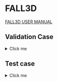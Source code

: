 # FALL3D

[FALL3D USER MANUAL](https://fall3d-suite.gitlab.io/fall3d/chapters/overview.html)

## Validation Case 

<details>
  <summary>Click me</summary>

### Raikoke 

- The Raikoke-2019 run case considers a deterministic (single scenario) SO2 dispersal simulation from the June 2019 Raikoke eruption. The simulation is driven by GFS model wind fields. 

- To fetch the LFS objects for the Raikoke-2019 test case, run this command:

```shell
module load git-lfs # needs to be installed on Thea
git submodule update --init
```

#### Leonardo 

<details>
  <summary>Click me</summary>

**Baremetal**

```shell
reframe \
    -C power-capping/configuration/leonardo.py \
    -c power-capping/applications/fall3d/fall3d.py \
    --prefix $SCRATCH/REFRAME-FALL3D \
    --keep-stage-files \
    --dont-restage \
    --performance-report \
    --module-mappings power-capping/applications/fall3d/leonardo_modmap.txt \
    -S build_locally=True \
    -p default \
    -J qos=normal \
    -J account=cin_staff \
    -n fall3d_raikoke_test \
    -S fall3d_raikoke_test.execution_mode=baremetal \
    --dry-run
```

**Container**

At the moment we assume that the SIF image has already been pulled/build to the local file system. Thus, please see [HPCCM_FALL3D](./hpccm/README.md) for more information on the build process. Eventually we might consider opening the remote registry to the public and have Singularity automatically pull the image at runtime.  

```shell
reframe \
    -C power-capping/configuration/leonardo.py \
    -c power-capping/applications/fall3d/fall3d.py \
    --prefix $SCRATCH/REFRAME-FALL3D \
    --keep-stage-files \
    --performance-report \
    -M openmpi:openmpi/4.1.6--nvhpc--24.3 \
    -p default \
    -J qos=normal \
    -J account=cin_staff \
    -n fall3d_raikoke_test \
    -S fall3d_raikoke_test.execution_mode=container \
    -S fall3d_raikoke_test.image=$SCRATCH/POWER_CAPPING/SIF_IMAGES/fall3d.sif \
    --dry-run
```

</details>

#### Thea

<details>
  <summary>Click me</summary>

**Baremetal**

```shell
reframe \
    -C power-capping/configuration/thea.py \
    -c power-capping/applications/fall3d/fall3d.py \
    --prefix $SCRATCH/REFRAME-FALL3D \
    --keep-stage-files \
    --dont-restage \
    --performance-report \
    --module-mappings power-capping/applications/fall3d/thea_modmap.txt \
    -p default \
    -n fall3d_raikoke_test \
    -S fall3d_raikoke_test.execution_mode=baremetal \
    --dry-run
```

**Container**

```shell
reframe \
    -C power-capping/configuration/leonardo.py \
    -c power-capping/applications/fall3d/fall3d.py \
    --prefix $SCRATCH/REFRAME-FALL3D \
    --keep-stage-files \
    --performance-report \
    -n fall3d_raikoke_test \
    -S fall3d_raikoke_test.execution_mode=container \
    -S fall3d_raikoke_test.image=$SCRATCH_DNN/SIF_IMAGES/fall3d.sif \
    --dry-run
```

```shell
reframe \
  -C power-capping/configuration/thea.py \
  -c power-capping/applications/fall3d/fall3d_thea.py \
  --prefix $HOME/REFRAME-FALL3D-TEST \
  --performance-report \
  --keep-stage-files \
  -n fall3d_raikoke_test \
  --dry-run
```

</details>

</details>


## Test case


<details>
  <summary>Click me</summary>

#### Leonardo 

<details>
  <summary>Click me</summary>

**Baremetal**

```shell
reframe \
    -C power-capping/configuration/leonardo.py \
    -c power-capping/applications/fall3d/fall3d.py \
    --prefix $SCRATCH/REFRAME-FALL3D \
    --keep-stage-files \
    --dont-restage \
    --performance-report \
    --module-mappings power-capping/applications/fall3d/leonardo_modmap.txt \
    -S build_locally=True \
    -p default \
    -J qos=normal \
    -J account=cin_staff \
    -n fall3d_raikoke_large_test \
    -S fall3d_raikoke_large_test.execution_mode=baremetal \
    --dry-run
```

| asctime                | reframe version | job_completion_time     | info                                                                    | modules                               | result | executable                                                                                                        | executable_opts               | system   | partition | environ | descr                               | job_nodelist                           | num_tasks_per_node | num_cpus_per_task | num_gpus_per_node | num_tasks | exclusive_access | elapsed_time_value | elapsed_time_unit |
|------------------------|-----------------|-------------------------|--------------------------------------------------------------------------|----------------------------------------|--------|-------------------------------------------------------------------------------------------------------------------|-------------------------------|----------|-----------|---------|--------------------------------------|----------------------------------------|--------------------|-------------------|-------------------|----------|-----------------|--------------------|-------------------|
| 2025-01-21T12:35:59    | reframe 4.7.2  | 2025-01-21T12:35:55     | fall3d_raikoke_large_test %num_gpus=8 /1aacb0d6 @leonardo:booster+default | nvhpc,netcdf-fortran,cmake,openmpi     | pass   | /leonardo_scratch/large/userinternal/mredenti/REFRAME-FALL3D-BAREMETAL/stage/leonardo/booster/default/build_fall3d/build/bin/Fall3d.x | All,Raikoke-2019.inp,4,2,1     | leonardo | booster   | default | Fall3d Raikoke-2019 large test      | lrdn2926,lrdn2946                       | 4                  | 8                 | 4                 | 8        | true            | 566.0              | s                 |
| 2025-01-21T14:07:50    | reframe 4.7.2  | 2025-01-21T14:07:46     | fall3d_raikoke_large_test %num_gpus=4 /bd4223ae @leonardo:booster+default | nvhpc,netcdf-fortran,cmake,openmpi     | pass   | /leonardo_scratch/large/userinternal/mredenti/REFRAME-FALL3D-BAREMETAL/stage/leonardo/booster/default/build_fall3d/build/bin/Fall3d.x | All,Raikoke-2019.inp,2,2,1     | leonardo | booster   | default | Fall3d Raikoke-2019 large test      | lrdn0508                                | 4                  | 8                 | 4                 | 4        | true            | 856.0              | s                 |
| 2025-01-21T14:10:03    | reframe 4.7.2  | 2025-01-21T14:09:58     | fall3d_raikoke_large_test %num_gpus=16 /4a520641 @leonardo:booster+default | nvhpc,netcdf-fortran,cmake,openmpi     | pass   | /leonardo_scratch/large/userinternal/mredenti/REFRAME-FALL3D-BAREMETAL/stage/leonardo/booster/default/build_fall3d/build/bin/Fall3d.x | All,Raikoke-2019.inp,4,4,1     | leonardo | booster   | default | Fall3d Raikoke-2019 large test      | lrdn2300,lrdn2562,lrdn2582,lrdn2606      | 4                  | 8                 | 4                 | 16       | true            | 359.0              | s                 |



**Container**

At the moment we assume that the SIF image has already been pulled/build to the local file system. Thus, please see [HPCCM_FALL3D](./hpccm/README.md) for more information on the build process. Eventually we might consider opening the remote registry to the public and have Singularity automatically pull the image at runtime.  

```shell
reframe \
    -C power-capping/configuration/leonardo.py \
    -c power-capping/applications/fall3d/fall3d.py \
    --prefix $SCRATCH/REFRAME-FALL3D \
    --keep-stage-files \
    --performance-report \
    -M openmpi:openmpi/4.1.6--nvhpc--24.3 \
    -p default \
    -J qos=normal \
    -J account=cin_staff \
    -n fall3d_raikoke_large_test \
    -S fall3d_raikoke_large_test.execution_mode=container \
    -S fall3d_raikoke_large_test.image=$SCRATCH/POWER_CAPPING/SIF_IMAGES/fall3d.sif \
    --dry-run
```

| asctime                | reframe version | job_completion_time     | info                                                                   | modules | result | executable                                                                                                                                                                                                                                                                                                                                                               | executable_opts                      | system   | partition | environ | descr                               | job_nodelist                              | num_tasks_per_node | num_cpus_per_task | num_gpus_per_node | num_tasks | exclusive_access | elapsed_time_value | elapsed_time_unit |
|------------------------|-----------------|-------------------------|-------------------------------------------------------------------------|---------|--------|---------------------------------------------------------------------------------------------------------------------------------------------------------------------------------------------------------------------------------------------------------------------------------------------------------------------------------------------------------------------------|---------------------------------------|----------|-----------|---------|--------------------------------------|-------------------------------------------|--------------------|-------------------|-------------------|----------|-----------------|--------------------|-------------------|
| 2025-01-21T12:09:02    | reframe 4.7.2  | 2025-01-21T12:08:56     | fall3d_raikoke_large_test %num_gpus=16 /4a520641 @leonardo:booster+default | openmpi | pass   | singularity exec -B"/leonardo_scratch/large/userinternal/mredenti/POWER_CAPPING/power-capping/applications/fall3d/raikoke-2019-large:/leonardo_scratch/large/userinternal/mredenti/POWER_CAPPING/power-capping/applications/fall3d/raikoke-2019-large" -B"/leonardo_scratch/large/userinternal/mredenti/REFRAME-FALL3D-CONTAINER/stage/leonardo/booster/default/fall3d_raikoke_large_test_4a520641:/rfm_workdir" --nv --pwd /rfm_workdir --no-home /leonardo_scratch/large/userinternal/mredenti/POWER_CAPPING/SIF_IMAGES/fall3d_take2.sif Fall3d.x | All Raikoke-2019.inp 4 4 1           | leonardo | booster   | default | Fall3d Raikoke-2019 large test      | lrdn0371,lrdn0396,lrdn3204,lrdn3210        | 4                  | 8                 | 4                 | 16       | true            | 362.0              | s                 |
| 2025-01-21T12:10:17    | reframe 4.7.2  | 2025-01-21T12:10:10     | fall3d_raikoke_large_test %num_gpus=8 /1aacb0d6 @leonardo:booster+default   | openmpi | pass   | singularity exec -B"/leonardo_scratch/large/userinternal/mredenti/POWER_CAPPING/power-capping/applications/fall3d/raikoke-2019-large:/leonardo_scratch/large/userinternal/mredenti/POWER_CAPPING/power-capping/applications/fall3d/raikoke-2019-large" -B"/leonardo_scratch/large/userinternal/mredenti/REFRAME-FALL3D-CONTAINER/stage/leonardo/booster/default/fall3d_raikoke_large_test_1aacb0d6:/rfm_workdir" --nv --pwd /rfm_workdir --no-home /leonardo_scratch/large/userinternal/mredenti/POWER_CAPPING/SIF_IMAGES/fall3d_take2.sif Fall3d.x | All Raikoke-2019.inp 4 2 1           | leonardo | booster   | default | Fall3d Raikoke-2019 large test      | lrdn0402,lrdn0406                         | 4                  | 8                 | 4                 | 8        | true            | 561.0              | s                 |
| 2025-01-21T12:15:09    | reframe 4.7.2  | 2025-01-21T12:15:03     | fall3d_raikoke_large_test %num_gpus=4 /bd4223ae @leonardo:booster+default   | openmpi | pass   | singularity exec -B"/leonardo_scratch/large/userinternal/mredenti/POWER_CAPPING/power-capping/applications/fall3d/raikoke-2019-large:/leonardo_scratch/large/userinternal/mredenti/POWER_CAPPING/power-capping/applications/fall3d/raikoke-2019-large" -B"/leonardo_scratch/large/userinternal/mredenti/REFRAME-FALL3D-CONTAINER/stage/leonardo/booster/default/fall3d_raikoke_large_test_bd4223ae:/rfm_workdir" --nv --pwd /rfm_workdir --no-home /leonardo_scratch/large/userinternal/mredenti/POWER_CAPPING/SIF_IMAGES/fall3d_take2.sif Fall3d.x | All Raikoke-2019.inp 2 2 1           | leonardo | booster   | default | Fall3d Raikoke-2019 large test      | lrdn2995                                  | 4                  | 8                 | 4                 | 4        | true            | 854.0              | s                 |


</details>

#### Thea

<details>
  <summary>Click me</summary>

**Baremetal**

```shell
reframe \
    -C power-capping/configuration/thea.py \
    -c power-capping/applications/fall3d/fall3d.py \
    --prefix $SCRATCH/REFRAME-FALL3D \
    --keep-stage-files \
    --dont-restage \
    --performance-report \
    --module-mappings power-capping/applications/fall3d/thea_modmap.txt \
    -p default \
    -n fall3d_raikoke_large_test \
    -S fall3d_raikoke_large_test.execution_mode=baremetal \
    --dry-run
```

**Container**

```shell
reframe \
    -C power-capping/configuration/leonardo.py \
    -c power-capping/applications/fall3d/fall3d.py \
    --prefix $SCRATCH/REFRAME-FALL3D \
    --keep-stage-files \
    --performance-report \
    -n fall3d_raikoke_large_test \
    -S fall3d_raikoke_large_test.execution_mode=container \
    -S fall3d_raikoke_large_test.image=$SCRATCH_DNN/SIF_IMAGES/fall3d.sif \
    --dry-run
```

```shell
reframe \
  -C power-capping/configuration/thea.py \
  -c power-capping/applications/fall3d/fall3d_thea.py \
  --prefix $HOME/REFRAME-FALL3D \
  --performance-report \
  --keep-stage-files \
  -n fall3d_raikoke_large_test \
  --dry-run
```

| asctime             | job_completion_time | reframe version | info                                                       | modules | result | executable                                                                                                                                                                                                                                                                                                                                                                                                                                                                                                                                                                                                                                                                                                                                                                                                                                                                                                                                                                                                                                                                                                                                                                                                                                                                                                                                                                                                                                                                                                                                                                                                                                                                                                                                                                                                                                                                                                                                                                                                                                                                                                                             | executable_opts | system | environ | partition | descr                      | job_nodelist                           | num_tasks_per_node | num_cpus_per_task | num_gpus_per_node | num_tasks | exclusive_access | elapsed_time_value | elapsed_time_unit |
|---------------------|---------------------|-----------------|------------------------------------------------------------|---------|--------|------------------------------------------------------------------------------------------------------------------------------------------------------------------------------------------------------------------------------------------------------------------------------------------------------------------------------------------------------------------------------------------------------------------------------------------------------------------------------------------------------------------------------------------------------------------------------------------------------------------------------------------------------------------------------------------------------------------------------------------------------------------------------------------------------------------------------------------------------------------------------------------------------------------------------------------------------------------------------------------------------------------------------------------------------------------------------------------------------------------------------------------------------------------------------------------------------------------------------------------------------------------------------------------------------------------------------------------------------------------------------------------------------------------------------------------------------------------------------------------------------------------------------------------------------------------------------------------------------------------------------------------------------------------------------------------------------------------------------------------------------------------------------------------------------------------------------------------------------------------------------------------------------------------------------------------------------------------------------------------------------------------------------------------------------------------------------------------------------------------------------------------------------------------------------------------------------------------------------------------------------------------------|------------------|--------|---------|-----------|----------------------------|----------------------------------------|--------------------|-------------------|-------------------|-----------|-------------------|---------------------|--------------------|
| 2025-01-24T07:52:59 | 2025-01-24T07:52:51 | reframe 4.7.2    | fall3d_raikoke_large_test %num_gpus=4 /bd4223ae @thea:gh+default |         | pass   | singularity exec -B"$SCRATCH_FAST/FALL3D/raikoke-2019-large:$SCRATCH_FAST/FALL3D/raikoke-2019-large" -B"$SCRATCH_FAST/FALL3D/20250124_074146-Raikoke-2019-gpus4-srun-pmix:/workdir" -B"/global/home/users/mredenti/REFRAME-FALL3D/stage/thea/gh/default/fall3d_raikoke_large_test_bd4223ae:/rfm_workdir" --nv --pwd /workdir $SCRATCH_FAST/FALL3D/fall3d.sif Fall3d.x All Raikoke-2019.inp 2 2 1                                                                                                                                                                                                                                                                                                                                                                                                                                                                                                                                                                                                                                                                                                                                                                                                                                                                                                                                                                                                                                                                                                                                                                                                                                                                                                                                                                                                                                                                                                                                                                                                                                                                                                                                                                                                                                                                                                                                                                                                                                                                                                                                                                                                          |                  | thea   | default | gh        | Fall3d Raikoke-2019 large test | gh004, gh005, gh006, gh007             | 1                  | 72                | null              | 4         | true              | 662.0               | s                  |
| 2025-01-24T09:58:43 | 2025-01-24T09:58:35 | reframe 4.7.2    | fall3d_raikoke_large_test %num_gpus=8 /1aacb0d6 @thea:gh+default |         | pass   | singularity exec -B"$SCRATCH_FAST/FALL3D/raikoke-2019-large:$SCRATCH_FAST/FALL3D/raikoke-2019-large" -B"$SCRATCH_FAST/FALL3D/20250124_075827-Raikoke-2019-gpus8-srun-pmix:/workdir" -B"/global/home/users/mredenti/REFRAME-FALL3D/stage/thea/gh/default/fall3d_raikoke_large_test_1aacb0d6:/rfm_workdir" --nv --pwd /workdir $SCRATCH_FAST/FALL3D/fall3d.sif Fall3d.x All Raikoke-2019.inp 4 2 1                                                                                                                                                                                                                                                                                                                                                                                                                                                                                                                                                                                                                                                                                                                                                                                                                                                                                                                                                                                                                                                                                                                                                                                                                                                                                                                                                                                                                                                                                                                                                                                                                                                                                                                                                                                                                                                                                                                                                                                                                                                                                                                                                                                                          |                  | thea   | default | gh        | Fall3d Raikoke-2019 large test | gh001, gh002, gh003, gh004, gh005, gh006, gh007, gh008 | 1                  | 72                | null              | 8         | true              | 451.0               | s                  |
| 2025-01-25T06:08:15 | 2025-01-25T06:08:08 | reframe 4.7.2    | fall3d_raikoke_large_test %num_gpus=2 /0617d5ab @thea:gh+default |         | pass   | singularity exec -B"$SCRATCH_FAST/FALL3D/raikoke-2019-large:$SCRATCH_FAST/FALL3D/raikoke-2019-large" -B"$SCRATCH_FAST/FALL3D/20250125_054728-Raikoke-2019-gpus2-srun-pmix:/workdir" -B"/global/home/users/mredenti/REFRAME-FALL3D/stage/thea/gh/default/fall3d_raikoke_large_test_0617d5ab:/rfm_workdir" --nv --pwd /workdir $SCRATCH_FAST/FALL3D/fall3d.sif Fall3d.x All Raikoke-2019.inp 2 1 1                                                                                                                                                                                                                                                                                                                                                                                                                                                                                                                                                                                                                                                                                                                                                                                                                                                                                                                                                                                                                                                                                                                                                                                                                                                                                                                                                                                                                                                                                                                                                                                                                                                                                                                                                                                                                                                                                                                                                                                                                                                                                                                                                                                                          |                  | thea   | default | gh        | Fall3d Raikoke-2019 large test | gh002, gh003                           | 1                  | 72                | null              | 2         | true              | 1238.0              | s                  |
| 2025-01-25T06:55:19 | 2025-01-25T06:55:10 | reframe 4.7.2    | fall3d_raikoke_large_test %num_gpus=1 /049cd0bb @thea:gh+default |         | pass   | singularity exec -B"$SCRATCH_FAST/FALL3D/raikoke-2019-large:$SCRATCH_FAST/FALL3D/raikoke-2019-large" -B"$SCRATCH_FAST/FALL3D/20250125_061514-Raikoke-2019-gpus1-srun-pmix:/workdir" -B"/global/home/users/mredenti/REFRAME-FALL3D/stage/thea/gh/default/fall3d_raikoke_large_test_049cd0bb:/rfm_workdir" --nv --pwd /workdir $SCRATCH_FAST/FALL3D/fall3d.sif Fall3d.x All Raikoke-2019.inp 1 1 1                                                                                                                                                                                                                                                                                                                                                                                                                                                                                                                                                                                                                                                                                                                                                                                                                                                                                                                                                                                                                                                                                                                                                                                                                                                                                                                                                                                                                                                                                                                                                                                                                                                                                                                                                                                                                                                                                                                                                                                                                                                                                                                                                                                                          |                  | thea   | default | gh        | Fall3d Raikoke-2019 large test | gh006                                   | 1                  | 72                | null              | 1         | true              | 2393.0              | s                  |


  </details>